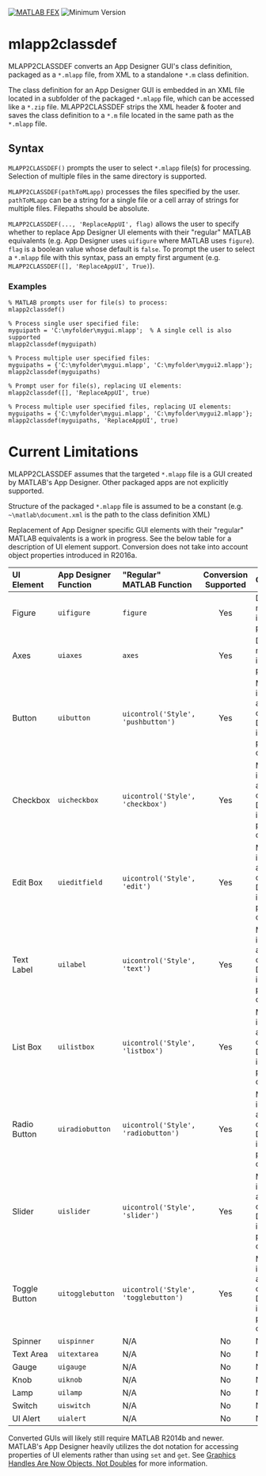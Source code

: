 [![MATLAB FEX](https://img.shields.io/badge/MATLAB%20FEX-mlapp2classdef-brightgreen.svg)](http://www.mathworks.com/matlabcentral/fileexchange/56237-mlapp2classdef) ![Minimum Version](https://img.shields.io/badge/Requires-R2013b%20%28v8.2%29-orange.svg)

# mlapp2classdef

MLAPP2CLASSDEF converts an App Designer GUI's class definition, packaged as a `*.mlapp` file, from XML to a standalone `*.m` class definition.

The class definition for an App Designer GUI is embedded in an XML file located in a subfolder of the packaged `*.mlapp` file, which can be accessed like a `*.zip` file. MLAPP2CLASSDEF strips the XML header & footer and saves the class definition to a `*.m` file located in the same path as the `*.mlapp` file.

## Syntax

`MLAPP2CLASSDEF()` prompts the user to select `*.mlapp` file(s) for processing. Selection of multiple files in the same directory is supported.

`MLAPP2CLASSDEF(pathToMLapp)` processes the files specified by the user. `pathToMLapp` can be a string for a single file or a cell array of strings for multiple files. Filepaths should be absolute.

`MLAPP2CLASSDEF(..., 'ReplaceAppUI', flag)` allows the user to specify whether to replace App Designer UI elements with their "regular" MATLAB equivalents (e.g. App Designer uses `uifigure` where MATLAB uses `figure`). `flag` is a boolean value whose default is `false`. To prompt the user to select a `*.mlapp` file with this syntax, pass an empty first argument (e.g. `MLAPP2CLASSDEF([], 'ReplaceAppUI', True)`).

### Examples

    % MATLAB prompts user for file(s) to process:
    mlapp2classdef()

    % Process single user specified file:
    myguipath = 'C:\myfolder\mygui.mlapp';  % A single cell is also supported
    mlapp2classdef(myguipath)

    % Process multiple user specified files:
    myguipaths = {'C:\myfolder\mygui.mlapp', 'C:\myfolder\mygui2.mlapp'};
    mlapp2classdef(myguipaths)

    % Prompt user for file(s), replacing UI elements:
    mlapp2classdef([], 'ReplaceAppUI', true)

    % Process multiple user specified files, replacing UI elements:
    myguipaths = {'C:\myfolder\mygui.mlapp', 'C:\myfolder\mygui2.mlapp'};
    mlapp2classdef(myguipaths, 'ReplaceAppUI', true)

# Current Limitations

MLAPP2CLASSDEF assumes that the targeted `*.mlapp` file is a GUI created by MATLAB's App Designer. Other packaged apps are not explicitly supported.

Structure of the packaged `*.mlapp` file is assumed to be a constant (e.g. `~\matlab\document.xml` is the path to the class definition XML)

Replacement of App Designer specific GUI elements with their "regular" MATLAB equivalents is a work in progress. See the below table for a description of UI element support. Conversion does not take into account object properties introduced in R2016a.

UI Element    | App Designer Function | "Regular" MATLAB Function            | Conversion Supported | Caveats
:------------ | :-------------------- | :----------------------------------- | :------------------: | :------
Figure        | `uifigure`            | `figure`                             | Yes                  | Does not modify any input parameters
Axes          | `uiaxes`              | `axes`                               | Yes                  | Does not modify any input parameters
Button        | `uibutton`            | `uicontrol('Style', 'pushbutton')`   | Yes                  | Modifies inputs, assumes only App Designer input is parent object
Checkbox      | `uicheckbox`          | `uicontrol('Style', 'checkbox')`     | Yes                  | Modifies inputs, assumes only App Designer input is parent object
Edit Box      | `uieditfield`         | `uicontrol('Style', 'edit')`         | Yes                  | Modifies inputs, assumes only App Designer input is parent object
Text Label    | `uilabel`             | `uicontrol('Style', 'text')`         | Yes                  | Modifies inputs, assumes only App Designer input is parent object
List Box      | `uilistbox`           | `uicontrol('Style', 'listbox')`      | Yes                  | Modifies inputs, assumes only App Designer input is parent object
Radio Button  | `uiradiobutton`       | `uicontrol('Style', 'radiobutton')`  | Yes                  | Modifies inputs, assumes only App Designer input is parent object
Slider        | `uislider`            | `uicontrol('Style', 'slider')`       | Yes                  | Modifies inputs, assumes only App Designer input is parent object
Toggle Button | `uitogglebutton`      | `uicontrol('Style', 'togglebutton')` | Yes                  | Modifies inputs, assumes only App Designer input is parent object
Spinner       | `uispinner`           | N/A                                  | No                   | N/A    
Text Area     | `uitextarea`          | N/A                                  | No                   | N/A    
Gauge         | `uigauge`             | N/A                                  | No                   | N/A    
Knob          | `uiknob`              | N/A                                  | No                   | N/A    
Lamp          | `uilamp`              | N/A                                  | No                   | N/A    
Switch        | `uiswitch`            | N/A                                  | No                   | N/A    
UI Alert      | `uialert`             | N/A                                  | No                   | N/A    

Converted GUIs will likely still require MATLAB R2014b and newer. MATLAB's App Designer heavily utilizes the dot notation for accessing properties of UI elements rather than using `set` and `get`. See [Graphics Handles Are Now Objects, Not Doubles](http://www.mathworks.com/help/matlab/graphics_transition/graphics-handles-are-now-objects-not-doubles.html) for more information.
